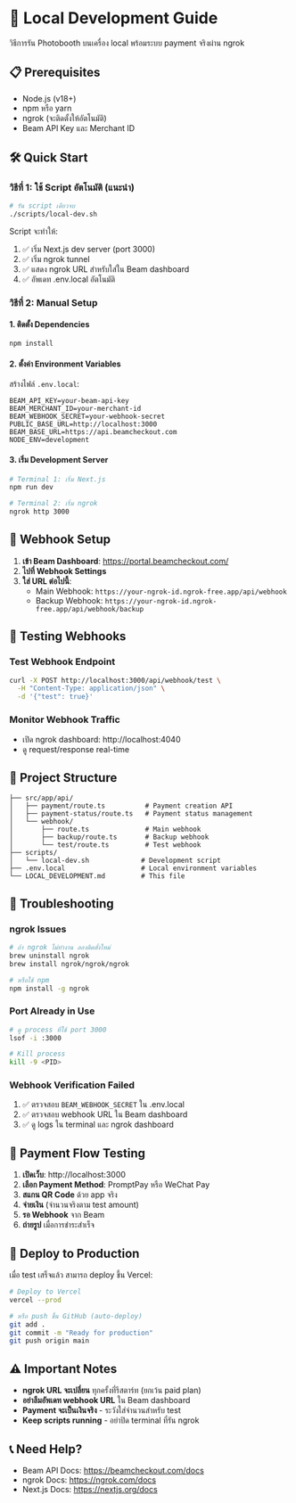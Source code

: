 # 🚀 Local Development Guide

วิธีการรัน Photobooth บนเครื่อง local พร้อมระบบ payment จริงผ่าน ngrok

## 📋 Prerequisites

- Node.js (v18+)
- npm หรือ yarn
- ngrok (จะติดตั้งให้อัตโนมัติ)
- Beam API Key และ Merchant ID

## 🛠️ Quick Start

### วิธีที่ 1: ใช้ Script อัตโนมัติ (แนะนำ)

```bash
# รัน script เดียวจบ
./scripts/local-dev.sh
```

Script จะทำให้:
1. ✅ เริ่ม Next.js dev server (port 3000)
2. ✅ เริ่ม ngrok tunnel 
3. ✅ แสดง ngrok URL สำหรับใส่ใน Beam dashboard
4. ✅ อัพเดท .env.local อัตโนมัติ

### วิธีที่ 2: Manual Setup

#### 1. ติดตั้ง Dependencies
```bash
npm install
```

#### 2. ตั้งค่า Environment Variables
สร้างไฟล์ `.env.local`:
```env
BEAM_API_KEY=your-beam-api-key
BEAM_MERCHANT_ID=your-merchant-id
BEAM_WEBHOOK_SECRET=your-webhook-secret
PUBLIC_BASE_URL=http://localhost:3000
BEAM_BASE_URL=https://api.beamcheckout.com
NODE_ENV=development
```

#### 3. เริ่ม Development Server
```bash
# Terminal 1: เริ่ม Next.js
npm run dev

# Terminal 2: เริ่ม ngrok
ngrok http 3000
```

## 🔗 Webhook Setup

1. **เข้า Beam Dashboard**: https://portal.beamcheckout.com/
2. **ไปที่ Webhook Settings**
3. **ใส่ URL ต่อไปนี้**:
   - Main Webhook: `https://your-ngrok-id.ngrok-free.app/api/webhook`
   - Backup Webhook: `https://your-ngrok-id.ngrok-free.app/api/webhook/backup`

## 🧪 Testing Webhooks

### Test Webhook Endpoint
```bash
curl -X POST http://localhost:3000/api/webhook/test \
  -H "Content-Type: application/json" \
  -d '{"test": true}'
```

### Monitor Webhook Traffic
- เปิด ngrok dashboard: http://localhost:4040
- ดู request/response real-time

## 📂 Project Structure

```
├── src/app/api/
│   ├── payment/route.ts          # Payment creation API
│   ├── payment-status/route.ts   # Payment status management
│   └── webhook/
│       ├── route.ts              # Main webhook
│       ├── backup/route.ts       # Backup webhook
│       └── test/route.ts         # Test webhook
├── scripts/
│   └── local-dev.sh             # Development script
├── .env.local                   # Local environment variables
└── LOCAL_DEVELOPMENT.md         # This file
```

## 🔧 Troubleshooting

### ngrok Issues
```bash
# ถ้า ngrok ไม่ทำงาน ลองติดตั้งใหม่
brew uninstall ngrok
brew install ngrok/ngrok/ngrok

# หรือใช้ npm
npm install -g ngrok
```

### Port Already in Use
```bash
# ดู process ที่ใช้ port 3000
lsof -i :3000

# Kill process
kill -9 <PID>
```

### Webhook Verification Failed
1. ✅ ตรวจสอบ `BEAM_WEBHOOK_SECRET` ใน .env.local
2. ✅ ตรวจสอบ webhook URL ใน Beam dashboard
3. ✅ ดู logs ใน terminal และ ngrok dashboard

## 🎯 Payment Flow Testing

1. **เปิดเว็บ**: http://localhost:3000
2. **เลือก Payment Method**: PromptPay หรือ WeChat Pay
3. **สแกน QR Code** ด้วย app จริง
4. **จ่ายเงิน** (จำนวนจริงตาม test amount)
5. **รอ Webhook** จาก Beam
6. **ถ่ายรูป** เมื่อการชำระสำเร็จ

## 🚀 Deploy to Production

เมื่อ test เสร็จแล้ว สามารถ deploy ขึ้น Vercel:

```bash
# Deploy to Vercel
vercel --prod

# หรือ push ขึ้น GitHub (auto-deploy)
git add .
git commit -m "Ready for production"
git push origin main
```

## ⚠️ Important Notes

- **ngrok URL จะเปลี่ยน** ทุกครั้งที่รีสตาร์ท (ยกเว้น paid plan)
- **อย่าลืมอัพเดท webhook URL** ใน Beam dashboard
- **Payment จะเป็นเงินจริง** - ระวังใส่จำนวนสำหรับ test
- **Keep scripts running** - อย่าปิด terminal ที่รัน ngrok

## 📞 Need Help?

- Beam API Docs: https://beamcheckout.com/docs
- ngrok Docs: https://ngrok.com/docs
- Next.js Docs: https://nextjs.org/docs